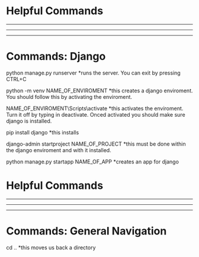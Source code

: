 # Helpful Commands
-------------------
-------------------
-------------------
# Commands: Django
python manage.py runserver
    *runs the server. You can exit by pressing CTRL+C 

python -m venv NAME_OF_ENVIROMENT
    *this creates a django enviroment. You should follow this by activating the enviroment.

NAME_OF_ENVIROMENT\Scripts\activate
    *this activates the enviroment. Turn it off by typing in deactivate. Onced activated you should make sure django is installed.

pip install django
    *this installs

django-admin startproject NAME_OF_PROJECT
    *this must be done within the django enviroment and with it installed. 

python manage.py startapp NAME_OF_APP
    *creates an app for django




# Helpful Commands
-------------------
-------------------
-------------------
# Commands: General Navigation
cd .. 
    *this moves us back a directory


